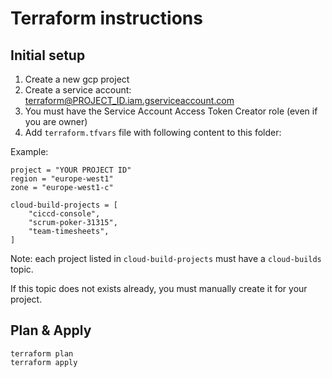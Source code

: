 # Terraform instructions

## Initial setup

1. Create a new gcp project
2. Create a service account: terraform@PROJECT_ID.iam.gserviceaccount.com
3. You must have the Service Account Access Token Creator role (even if you are owner)
4. Add `terraform.tfvars` file with following content to this folder:

Example:
```
project = "YOUR PROJECT ID"
region = "europe-west1"
zone = "europe-west1-c"

cloud-build-projects = [
    "ciccd-console",
    "scrum-poker-31315",
    "team-timesheets",
]
```

Note: each project listed in `cloud-build-projects` must have a `cloud-builds` topic.

If this topic does not exists already, you must manually create it for your project.

## Plan & Apply

```
terraform plan
terraform apply
```